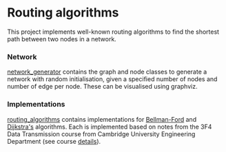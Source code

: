 # Routing algorithms

This project implements well-known routing algorithms to find the shortest path between two nodes in a network.

### Network
[network_generator](network_generator.py) contains the graph and node classes to generate a network with random initialisation, given a specified number of nodes and number of edge per node. These can be visualised using graphviz.

### Implementations
[routing_algorithms](routing_algorithms.py) contains implementations for [Bellman-Ford](https://en.wikipedia.org/wiki/Bellman%E2%80%93Ford_algorithm) and [Dijkstra's](https://en.wikipedia.org/wiki/Dijkstra%27s_algorithm) algorithms. Each is implemented based on notes from the 3F4 Data Transmission course from Cambridge University Engineering Department (see course [details](http://teaching.eng.cam.ac.uk/content/engineering-tripos-part-iia-3f4-data-transmission-2017-18)). 